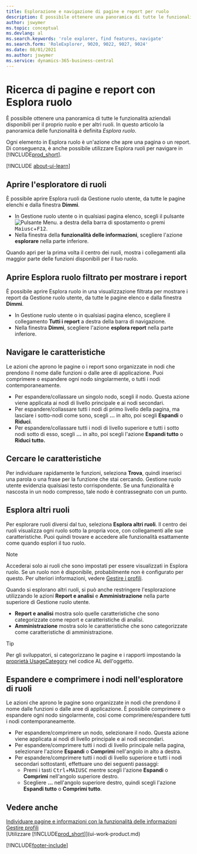 ```yaml
---
title: Esplorazione e navigazione di pagine e report per ruolo
description: È possibile ottenere una panoramica di tutte le funzionalità aziendali disponibili per il proprio ruolo e per altri ruoli con Esplora ruoli.
author: jswymer
ms.topic: conceptual
ms.devlang: al
ms.search.keywords: 'role explorer, find features, navigate'
ms.search.form: 'RoleExplorer, 9020, 9022, 9027, 9024'
ms.date: 08/01/2021
ms.author: jswymer
ms.service: dynamics-365-business-central
---
```


# Ricerca di pagine e report con Esplora ruolo

È possibile ottenere una panoramica di tutte le funzionalità aziendali disponibili per il proprio ruolo e per altri ruoli. In questo articolo la panoramica delle funzionalità è definita *Esplora ruolo*.

Ogni elemento in Esplora ruolo è un'azione che apre una pagina o un report. Di conseguenza, è anche possibile utilizzare Esplora ruoli per navigare in [!INCLUDE[prod_short](includes/prod_short.md)].

[!INCLUDE [about-ui-learn](includes/about-ui-learn.md)]

## Aprire l'esploratore di ruoli

È possibile aprire Esplora ruoli da Gestione ruolo utente, da tutte le pagine elenchi e dalla finestra **Dimmi**.

- In Gestione ruolo utente o in qualsiasi pagina elenco, scegli il pulsante ![Pulsante Menu.](media/ui_menu_button.png "Pulsante Menu") a destra della barra di spostamento o premi <kbd>Maiusc</kbd>+<kbd>F12</kbd>.
- Nella finestra della **funzionalità delle informazioni**, scegliere l'azione **esplorare** nella parte inferiore.

Quando apri per la prima volta il centro dei ruoli, mostra i collegamenti alla maggior parte delle funzioni disponibili per il tuo ruolo.

## Aprire Esplora ruolo filtrato per mostrare i report 

È possibile aprire Esplora ruolo in una visualizzazione filtrata per mostrare i report da Gestione ruolo utente, da tutte le pagine elenco e dalla finestra **Dimmi**.

- In Gestione ruolo utente o in qualsiasi pagina elenco, scegliere il collegamento **Tutti i report** a destra della barra di navigazione.
- Nella finestra **Dimmi**, scegliere l'azione **esplora report** nella parte inferiore.

## Navigare le caratteristiche

Le azioni che aprono le pagine o i report sono organizzate in nodi che prendono il nome dalle funzioni o dalle aree di applicazione. Puoi comprimere o espandere ogni nodo singolarmente, o tutti i nodi contemporaneamente.

- Per espandere/collassare un singolo nodo, scegli il nodo. Questa azione viene applicata ai nodi di livello principale e ai nodi secondari.
- Per espandere/collassare tutti i nodi di primo livello della pagina, ma lasciare i sotto-nodi come sono, scegli **...** in alto, poi scegli **Espandi** o **Riduci**.
- Per espandere/collassare tutti i nodi di livello superiore e tutti i sotto nodi sotto di esso, scegli **...** in alto, poi scegli l'azione **Espandi tutto** o **Riduci tutto.** 

## Cercare le caratteristiche

Per individuare rapidamente le funzioni, seleziona **Trova**, quindi inserisci una parola o una frase per la funzione che stai cercando. Gestione ruolo utente evidenzia qualsiasi testo corrispondente. Se una funzionalità è nascosta in un nodo compresso, tale nodo è contrassegnato con un punto. 

## Esplora altri ruoli

Per esplorare ruoli diversi dal tuo, seleziona **Esplora altri ruoli**. Il centro dei ruoli visualizza ogni ruolo sotto la propria voce, con collegamenti alle sue caratteristiche. Puoi quindi trovare e accedere alle funzionalità esattamente come quando esplori il tuo ruolo.

> [!NOTE]
> Accederai solo ai ruoli che sono impostati per essere visualizzati in Esplora ruolo. Se un ruolo non è disponibile, probabilmente non è configurato per questo. Per ulteriori informazioni, vedere [Gestire i profili](admin-users-profiles-roles.md). 

Quando si esplorano altri ruoli, si può anche restringere l'esplorazione utilizzando le azioni **Report e analisi** e **Amministrazione** nella parte superiore di Gestione ruolo utente.

- **Report e analisi** mostra solo quelle caratteristiche che sono categorizzate come report e caratteristiche di analisi.
- **Amministrazione** mostra solo le caratteristiche che sono categorizzate come caratteristiche di amministrazione.

> [!TIP]
> Per gli sviluppatori, si categorizzano le pagine e i rapporti impostando la [proprietà UsageCategory](/dynamics365/business-central/dev-itpro/developer/properties/devenv-usagecategory-property) nel codice AL dell'oggetto.
<!--
 
## Role explorer actions

There a several actions along the top of the role explorer to help you locate features of your role and other roles.

|Action|Description|
|------|------|
|**All**|Shows all features that are related to the role.|
|**Find**|Lets you enter a word or phrase to quickly locate feature names that match.|
|**Explore more roles**|All business features that are available for all roles including your own. When exploring all roles, the other actions work the same way, except for all roles shown. **NOTE:** You can only access roles that are set up to show in role explorer. For more information, see [Manage Profiles](admin-users-profiles-roles.md).  |
|**Report & Analysis**|This action Shows only those features that are categorized as reports and analysis features.|
|**Administration**|Shows only those features that are categorized as administration features.|



<!--
Choose the **Find** action at the top of the role explorer to quickly locate feature names that contain a certain term.

Choose the **Explore more roles** action at the top of the role explorer to get an overview of all business features that are available for all roles including your own.

> [!NOTE]
> Only Role Center actions for profiles where the **Show in Role Explorer** check box is selected will appear on the extended version of the role explorer (shown with the **Explore more roles** action). For more information, see [Manage Profiles](admin-users-profiles-roles.md).
-->

## Espandere e comprimere i nodi nell'esploratore di ruoli

Le azioni che aprono le pagine sono organizzate in nodi che prendono il nome dalle funzioni o dalle aree di applicazione. È possibile comprimere o espandere ogni nodo singolarmente, così come comprimere/espandere tutti i nodi contemporaneamente.

- Per espandere/comprimere un nodo, selezionare il nodo. Questa azione viene applicata ai nodi di livello principale e ai nodi secondari.
- Per espandere/comprimere tutti i nodi di livello principale nella pagina, selezionare l'azione **Espandi** o **Comprimi** nell'angolo in alto a destra.
- Per espandere/comprimere tutti i nodi di livello superiore e tutti i nodi secondari sottostanti, effettuare uno dei seguenti passaggi:
  - Premi i tasti <kbd>Ctrl</kbd>+<kbd>MAIUSC</kbd> mentre scegli l'azione **Espandi** o **Comprimi** nell'angolo superiore destro.
  - Scegliere **...** nell'angolo superiore destro, quindi scegli l'azione **Espandi tutto** o **Comprimi tutto**.

## Vedere anche

[Individuare pagine e informazioni con la funzionalità delle informazioni](ui-search.md)  
[Gestire profili](admin-users-profiles-roles.md)  
[Utilizzare [!INCLUDE[prod_short](includes/prod_short.md)]](ui-work-product.md)  

[!INCLUDE[footer-include](includes/footer-banner.md)]
